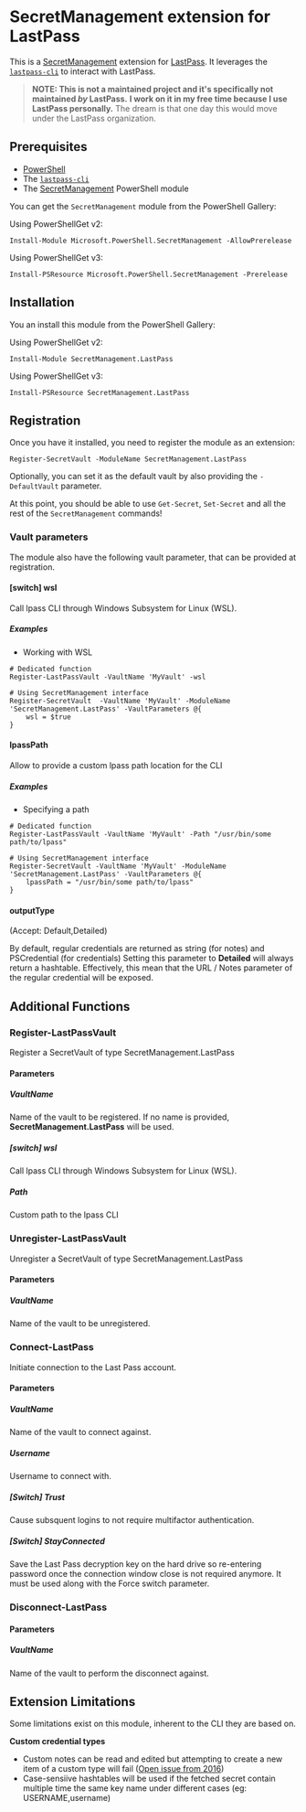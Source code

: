 # SecretManagement extension for LastPass

This is a
[SecretManagement](https://github.com/PowerShell/SecretManagement)
extension for
[LastPass](https://lastpass.com).
It leverages the [`lastpass-cli`](https://github.com/lastpass/lastpass-cli)
to interact with LastPass.

> **NOTE: This is not a maintained project and it's specifically not maintained _by_ LastPass.**
> **I work on it in my free time because I use LastPass personally.**
> The dream is that one day this would move under the LastPass organization.

## Prerequisites

* [PowerShell](https://github.com/PowerShell/PowerShell)
* The [`lastpass-cli`](https://github.com/lastpass/lastpass-cli)
* The [SecretManagement](https://github.com/PowerShell/SecretManagement) PowerShell module

You can get the `SecretManagement` module from the PowerShell Gallery:

Using PowerShellGet v2:

```pwsh
Install-Module Microsoft.PowerShell.SecretManagement -AllowPrerelease
```

Using PowerShellGet v3:

```pwsh
Install-PSResource Microsoft.PowerShell.SecretManagement -Prerelease
```

## Installation

You an install this module from the PowerShell Gallery:

Using PowerShellGet v2:

```pwsh
Install-Module SecretManagement.LastPass
```

Using PowerShellGet v3:

```pwsh
Install-PSResource SecretManagement.LastPass
```

## Registration

Once you have it installed,
you need to register the module as an extension:

```pwsh
Register-SecretVault -ModuleName SecretManagement.LastPass
```

Optionally, you can set it as the default vault by also providing the
`-DefaultVault`
parameter.


At this point,
you should be able to use
`Get-Secret`, `Set-Secret`
and all the rest of the
`SecretManagement`
commands!

### Vault parameters

The module also have the following vault parameter, that can be provided at registration.

#### [switch] wsl

Call lpass CLI through Windows Subsystem for Linux (WSL). 

##### Examples


* Working with WSL

```pwsh
# Dedicated function
Register-LastPassVault -VaultName 'MyVault' -wsl

# Using SecretManagement interface
Register-SecretVault  -VaultName 'MyVault' -ModuleName 'SecretManagement.LastPass' -VaultParameters @{
    wsl = $true
}
```


#### lpassPath

Allow to provide a custom lpass path location for the CLI

##### Examples

* Specifying a path

```pwsh
# Dedicated function
Register-LastPassVault -VaultName 'MyVault' -Path "/usr/bin/some path/to/lpass"

# Using SecretManagement interface
Register-SecretVault -VaultName 'MyVault' -ModuleName 'SecretManagement.LastPass' -VaultParameters @{
    lpassPath = "/usr/bin/some path/to/lpass"
}
```
#### outputType
(Accept: Default,Detailed) 

By default, regular credentials are returned as string (for notes) and PSCredential (for credentials) 
Setting this parameter to **Detailed** will always return a hashtable. Effectively, this mean that the URL / Notes parameter of the regular credential will be exposed. 

## Additional Functions

### Register-LastPassVault

Register a SecretVault of type SecretManagement.LastPass

#### Parameters
##### VaultName
Name of the vault to be registered. If no name is provided, **SecretManagement.LastPass** will be used.

##### [switch] wsl
Call lpass CLI through Windows Subsystem for Linux (WSL). 

##### Path
Custom path to the lpass CLI


### Unregister-LastPassVault

Unregister a SecretVault of type SecretManagement.LastPass

#### Parameters
##### VaultName
Name of the vault to be unregistered.

### Connect-LastPass
Initiate connection to the Last Pass account. 

#### Parameters
##### VaultName
Name of the vault to connect against.

##### Username
Username to connect with.

##### [Switch] Trust
Cause subsquent logins to not require multifactor authentication.

##### [Switch] StayConnected
Save the Last Pass decryption key on the hard drive so re-entering password once the connection window close is not required anymore. It must be used along with the Force switch parameter. 

### Disconnect-LastPass
#### Parameters

##### VaultName
Name of the vault to perform the disconnect against.

## Extension Limitations

Some limitations exist on this module, inherent to the CLI they are based on. 

**Custom credential types**
- Custom notes can be read and edited but attempting to create a new item of a custom type will fail ([Open issue from 2016](https://github.com/lastpass/lastpass-cli/issues/190))
- Case-sensiive hashtables will be used if the fetched secret contain multiple time the same key name under different cases (eg: USERNAME,username)